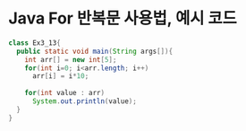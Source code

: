 # Java For 반복문 사용법, 예시 코드

```java
class Ex3_13{
  public static void main(String args[]){
    int arr[] = new int[5];
    for(int i=0; i<arr.length; i++)
      arr[i] = i*10;
      
    for(int value : arr)
      System.out.println(value);
  }
}
```
